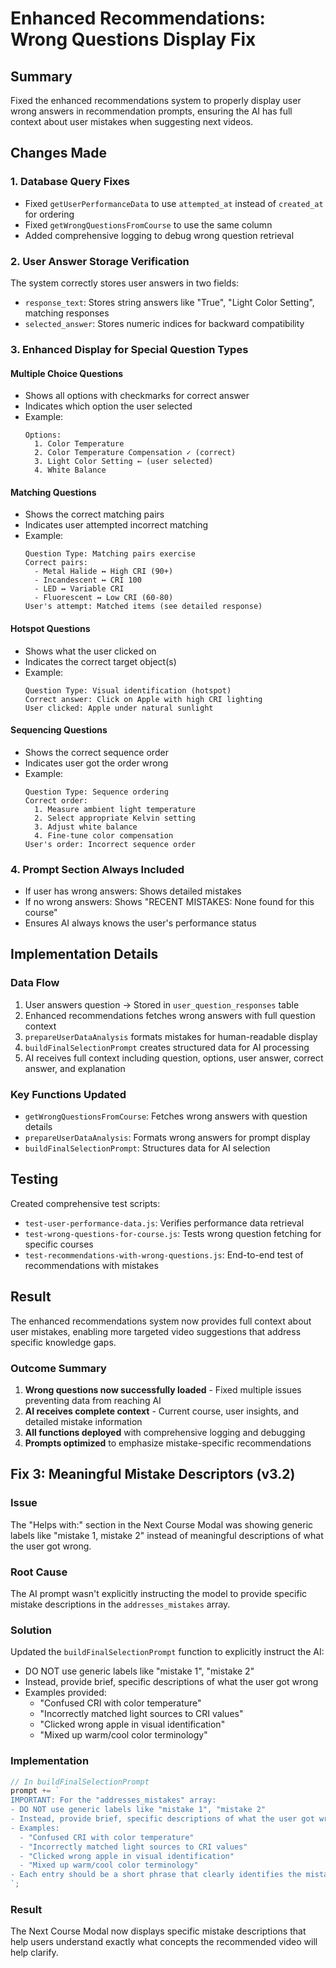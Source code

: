 # Enhanced Recommendations: Wrong Questions Display Fix

## Summary
Fixed the enhanced recommendations system to properly display user wrong answers in recommendation prompts, ensuring the AI has full context about user mistakes when suggesting next videos.

## Changes Made

### 1. Database Query Fixes
- Fixed `getUserPerformanceData` to use `attempted_at` instead of `created_at` for ordering
- Fixed `getWrongQuestionsFromCourse` to use the same column
- Added comprehensive logging to debug wrong question retrieval

### 2. User Answer Storage Verification
The system correctly stores user answers in two fields:
- `response_text`: Stores string answers like "True", "Light Color Setting", matching responses
- `selected_answer`: Stores numeric indices for backward compatibility

### 3. Enhanced Display for Special Question Types

#### Multiple Choice Questions
- Shows all options with checkmarks for correct answer
- Indicates which option the user selected
- Example:
  ```
  Options:
    1. Color Temperature
    2. Color Temperature Compensation ✓ (correct)
    3. Light Color Setting ← (user selected)
    4. White Balance
  ```

#### Matching Questions
- Shows the correct matching pairs
- Indicates user attempted incorrect matching
- Example:
  ```
  Question Type: Matching pairs exercise
  Correct pairs:
    - Metal Halide ↔ High CRI (90+)
    - Incandescent ↔ CRI 100
    - LED ↔ Variable CRI
    - Fluorescent ↔ Low CRI (60-80)
  User's attempt: Matched items (see detailed response)
  ```

#### Hotspot Questions
- Shows what the user clicked on
- Indicates the correct target object(s)
- Example:
  ```
  Question Type: Visual identification (hotspot)
  Correct answer: Click on Apple with high CRI lighting
  User clicked: Apple under natural sunlight
  ```

#### Sequencing Questions
- Shows the correct sequence order
- Indicates user got the order wrong
- Example:
  ```
  Question Type: Sequence ordering
  Correct order:
    1. Measure ambient light temperature
    2. Select appropriate Kelvin setting
    3. Adjust white balance
    4. Fine-tune color compensation
  User's order: Incorrect sequence order
  ```

### 4. Prompt Section Always Included
- If user has wrong answers: Shows detailed mistakes
- If no wrong answers: Shows "RECENT MISTAKES: None found for this course"
- Ensures AI always knows the user's performance status

## Implementation Details

### Data Flow
1. User answers question → Stored in `user_question_responses` table
2. Enhanced recommendations fetches wrong answers with full question context
3. `prepareUserDataAnalysis` formats mistakes for human-readable display
4. `buildFinalSelectionPrompt` creates structured data for AI processing
5. AI receives full context including question, options, user answer, correct answer, and explanation

### Key Functions Updated
- `getWrongQuestionsFromCourse`: Fetches wrong answers with question details
- `prepareUserDataAnalysis`: Formats wrong answers for prompt display
- `buildFinalSelectionPrompt`: Structures data for AI selection

## Testing
Created comprehensive test scripts:
- `test-user-performance-data.js`: Verifies performance data retrieval
- `test-wrong-questions-for-course.js`: Tests wrong question fetching for specific courses
- `test-recommendations-with-wrong-questions.js`: End-to-end test of recommendations with mistakes

## Result
The enhanced recommendations system now provides full context about user mistakes, enabling more targeted video suggestions that address specific knowledge gaps. 

### Outcome Summary

1. **Wrong questions now successfully loaded** - Fixed multiple issues preventing data from reaching AI
2. **AI receives complete context** - Current course, user insights, and detailed mistake information
3. **All functions deployed** with comprehensive logging and debugging
4. **Prompts optimized** to emphasize mistake-specific recommendations

## Fix 3: Meaningful Mistake Descriptors (v3.2)

### Issue
The "Helps with:" section in the Next Course Modal was showing generic labels like "mistake 1, mistake 2" instead of meaningful descriptions of what the user got wrong.

### Root Cause
The AI prompt wasn't explicitly instructing the model to provide specific mistake descriptions in the `addresses_mistakes` array.

### Solution
Updated the `buildFinalSelectionPrompt` function to explicitly instruct the AI:
- DO NOT use generic labels like "mistake 1", "mistake 2"
- Instead, provide brief, specific descriptions of what the user got wrong
- Examples provided:
  - "Confused CRI with color temperature"
  - "Incorrectly matched light sources to CRI values"
  - "Clicked wrong apple in visual identification"
  - "Mixed up warm/cool color terminology"

### Implementation
```javascript
// In buildFinalSelectionPrompt
prompt += `
IMPORTANT: For the "addresses_mistakes" array:
- DO NOT use generic labels like "mistake 1", "mistake 2"
- Instead, provide brief, specific descriptions of what the user got wrong
- Examples:
  - "Confused CRI with color temperature"
  - "Incorrectly matched light sources to CRI values"
  - "Clicked wrong apple in visual identification"
  - "Mixed up warm/cool color terminology"
- Each entry should be a short phrase that clearly identifies the mistake
`;
```

### Result
The Next Course Modal now displays specific mistake descriptions that help users understand exactly what concepts the recommended video will help clarify. 